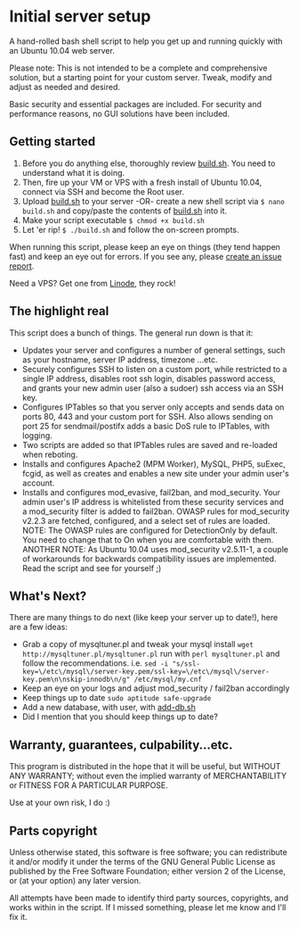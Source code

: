Initial server setup
====================

A hand-rolled bash shell script to help you get up and running quickly with an Ubuntu 10.04 web server.

Please note: This is not intended to be a complete and comprehensive solution, but a starting point for your custom server. Tweak, modify and adjust as needed and desired.

Basic security and essential packages are included. For security and performance reasons, no GUI solutions have been included.

Getting started
----------------

1. Before you do anything else, thoroughly review [build.sh](https://github.com/betweenbrain/ubuntu-web-server-build-script/blob/master/build.sh). You need to understand what it is doing.
2. Then, fire up your VM or VPS with a fresh install of Ubuntu 10.04, connect via SSH and become the Root user.
3. Upload [build.sh](https://github.com/betweenbrain/ubuntu-web-server-build-script/blob/master/build.sh) to your server -OR- create a new shell script via `$ nano build.sh` and copy/paste the contents of [build.sh](https://github.com/betweenbrain/ubuntu-web-server-build-script/blob/master/build.sh) into it.
4. Make your script executable `$ chmod +x build.sh`
5. Let 'er rip! `$ ./build.sh` and follow the on-screen prompts.

When running this script, please keep an eye on things (they tend happen fast) and keep an eye out for errors. If you see any, please [create an issue report](https://github.com/betweenbrain/ubuntu-web-server-build-script/issues?sort=created&direction=desc&state=open).

Need a VPS? Get one from [Linode](http://www.linode.com/?r=e0368c8dce7aa292de419c36ae0078f64d6d4233), they rock!

The highlight real
-----------------
This script does a bunch of things. The general run down is that it:

*   Updates your server and configures a number of general settings, such as your hostname, server IP address, timezone ...etc.
*   Securely configures SSH to listen on a custom port, while restricted to a single IP address, disables root ssh login, disables password access, and grants your new admin user (also a sudoer) ssh access via an SSH key.
*   Configures IPTables so that you server only accepts and sends data on ports 80, 443 and your custom port for SSH. Also allows sending on port 25 for sendmail/postifx adds a basic DoS rule to IPTables, with logging.
*   Two scripts are added so that IPTables rules are saved and re-loaded when reboting.
*   Installs and configures Apache2 (MPM Worker), MySQL, PHP5, suExec, fcgid, as well as creates and enables a new site under your admin user's account.
*   Installs and configures  mod_evasive, fail2ban, and mod_security. Your admin user's IP address is whitelisted from these security services and a mod_security filter is added to fail2ban. OWASP rules for mod_security v2.2.3 are fetched, configured, and a select set of rules are loaded.
  NOTE: The OWASP rules are configured for DetectionOnly by default. You need to change that to On when you are comfortable with them.
  ANOTHER NOTE: As Ubuntu 10.04 uses mod_security v2.5.11-1, a couple of workarounds for backwards compatibility issues are implemented. Read the script and see for yourself ;)

What's Next?
------------
There are many things to do next (like keep your server up to date!), here are a few ideas:

*   Grab a copy of mysqltuner.pl and tweak your mysql install `wget http://mysqltuner.pl/mysqltuner.pl` run with `perl mysqltuner.pl` and follow the recommendations. i.e. `sed -i "s/ssl-key=\/etc\/mysql\/server-key.pem/ssl-key=\/etc\/mysql\/server-key.pem\n\nskip-innodb\n/g" /etc/mysql/my.cnf`
*   Keep an eye on your logs and adjust mod_security / fail2ban accordingly
*   Keep things up to date `sudo aptitude safe-upgrade`
*   Add a new database, with user, with [add-db.sh](https://github.com/betweenbrain/ubuntu-web-server-build-script/admin-scripts/blob/master/add-db.sh)
*   Did I mention that you should keep things up to date?

Warranty, guarantees, culpability...etc.
----------------
This program is distributed in the hope that it will be useful, but WITHOUT ANY WARRANTY; without even the implied warranty of MERCHANTABILITY or FITNESS FOR A PARTICULAR PURPOSE.

Use at your own risk, I do :)

Parts copyright
-----------------
Unless otherwise stated, this software is free software; you can redistribute it and/or modify it under the terms of the GNU General Public License as published by the Free Software Foundation; either version 2 of the License, or (at your option) any later version.

All attempts have been made to identify third party sources, copyrights, and works within in the script. If I missed something, please let me know and I'll fix it.

